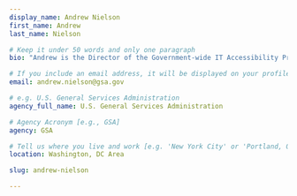 ```yaml
---
display_name: Andrew Nielson
first_name: Andrew
last_name: Nielson

# Keep it under 50 words and only one paragraph
bio: "Andrew is the Director of the Government-wide IT Accessibility Program in the General Services Administration's Office of Government-wide Policy (OGP), which has a mandate to provide technical assistance to agencies in implementing the requirements of Section 508 of the Rehabilitation Act."

# If you include an email address, it will be displayed on your profile page
email: andrew.nielson@gsa.gov

# e.g. U.S. General Services Administration
agency_full_name: U.S. General Services Administration

# Agency Acronym [e.g., GSA]
agency: GSA

# Tell us where you live and work [e.g. 'New York City' or 'Portland, OR']
location: Washington, DC Area

slug: andrew-nielson

---
```

